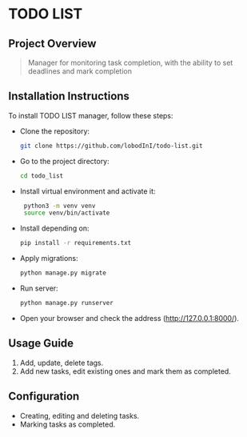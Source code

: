 # TODO LIST

## Project Overview

>Manager for monitoring task completion, with the ability to set deadlines and mark completion


## Installation Instructions

To install TODO LIST manager, follow these steps:

- Clone the repository:

    ```bash
    git clone https://github.com/lobodInI/todo-list.git
    ```

- Go to the project directory:

    ```bash
    cd todo_list
    ```

- Install virtual environment and activate it:
   ```bash
    python3 -m venv venv
    source venv/bin/activate
   ```

- Install depending on:

    ```bash
    pip install -r requirements.txt
    ```
 
- Apply migrations:

    ```bash
    python manage.py migrate
    ```
  
- Run server:

    ```bash
    python manage.py runserver
    ```

- Open your browser and check the address (http://127.0.0.1:8000/).

## Usage Guide

1. Add, update, delete tags.
2. Add new tasks, edit existing ones and mark them as completed.


## Configuration

- Creating, editing and deleting tasks.
- Marking tasks as completed.
